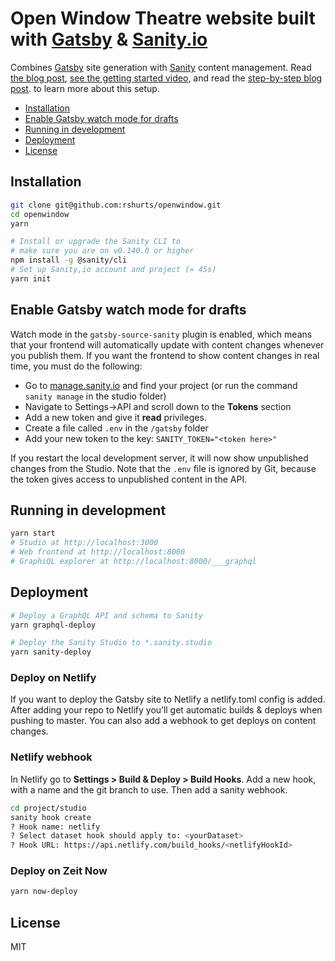 # Open Window Theatre website built with [Gatsby](https://www.gatsbyjs.org/) & [Sanity.io](https://www.sanity.io)

Combines [Gatsby](https://www.gatsbyjs.org/) site generation with [Sanity](https://www.sanity.io) content management. Read [the blog post](https://www.sanity.io/blog/get-started-with-gatsby-and-structured-content), [see the getting started video](https://www.youtube.com/watch?v=qU4lFYp3KiQ), and read the [step-by-step blog post](https://www.sanity.io/blog/how-to-quickly-set-up-a-gatsby-js-jamstack-website-with-a-headless-cms). to learn more about this setup.

- [Installation](#installation)
- [Enable Gatsby watch mode for drafts](#enable-gatsby-watch-mode-for-drafts)
- [Running in development](#running-in-development)
- [Deployment](#deployment)
- [License](#license)

## Installation

```sh
git clone git@github.com:rshurts/openwindow.git
cd openwindow
yarn

# Install or upgrade the Sanity CLI to
# make sure you are on v0.140.0 or higher
npm install -g @sanity/cli
# Set up Sanity,io account and project (≈ 45s)
yarn init
```

## Enable Gatsby watch mode for drafts

Watch mode in the `gatsby-source-sanity` plugin is enabled, which means that your frontend will automatically update with content changes whenever you publish them. If you want the frontend to show content changes in real time, you must do the following:

- Go to [manage.sanity.io](https://manage.sanity.io) and find your project (or run the command `sanity manage` in the studio folder)
- Navigate to Settings->API and scroll down to the **Tokens** section
- Add a new token and give it **read** privileges.
- Create a file called `.env` in the `/gatsby` folder
- Add your new token to the key: `SANITY_TOKEN="<token here>"`

If you restart the local development server, it will now show unpublished changes from the Studio. Note that the `.env` file is ignored by Git, because the token gives access to unpublished content in the API.

## Running in development

```sh
yarn start
# Studio at http://localhost:3000
# Web frontend at http://localhost:8000
# GraphiQL explorer at http://localhost:8000/___graphql
```

## Deployment

```sh
# Deploy a GraphQL API and schema to Sanity
yarn graphql-deploy

# Deploy the Sanity Studio to *.sanity.studio
yarn sanity-deploy
```

### Deploy on Netlify

If you want to deploy the Gatsby site to Netlify a netlify.toml config is added. After adding your repo to Netlify you’ll get automatic builds & deploys when pushing to master. You can also add a webhook to get deploys on content changes.

### Netlify webhook

In Netlify go to **Settings > Build & Deploy > Build Hooks**. Add a new hook, with a name and the git branch to use. Then add a sanity webhook.

```sh
cd project/studio
sanity hook create
? Hook name: netlify
? Select dataset hook should apply to: <yourDataset>
? Hook URL: https://api.netlify.com/build_hooks/<netlifyHookId>
```

### Deploy on Zeit Now

```sh
yarn now-deploy
```

## License

MIT
